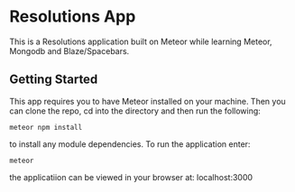 # Resolutions App

This is a Resolutions application built on Meteor while learning Meteor, Mongodb and Blaze/Spacebars.

## Getting Started

This app requires you to have Meteor installed on your machine. Then you can clone the repo, cd into the directory and then run the following:

```
meteor npm install
```
to install any module dependencies.
To run the application enter:

```
meteor
```

the applicatiion can be viewed in your browser at: 
localhost:3000
